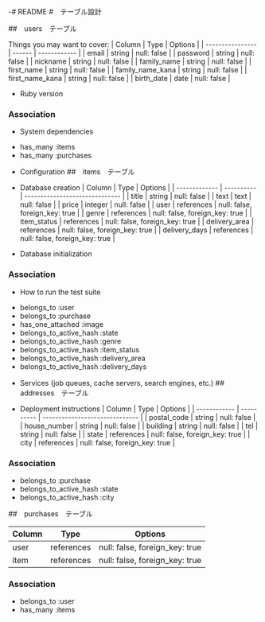 -# README
#　テーブル設計

##　users　テーブル

Things you may want to cover:
| Column           | Type   | Options      |
| ---------------- | ------ | ------------ |
| email            | string | null: false  |
| password         | string | null: false  |
| nickname         | string | null: false  |
| family_name      | string | null: false  |
| first_name       | string | null: false  |
| family_name_kana | string | null: false  |
| first_name_kana  | string | null: false  |
| birth_date       | date   | null: false  |

* Ruby version
### Association

* System dependencies
- has_many :items
- has_many :purchases

* Configuration
##　items　テーブル

* Database creation
| Column        | Type       | Options                        |
| ------------- | ---------- | ------------------------------ |
| title         | string     | null: false                    |
| text          | text       | null: false                    |
| price         | integer    | null: false                    |
| user          | references | null: false, foreign_key: true |
| genre         | references | null: false, foreign_key: true |
| item_status   | references | null: false, foreign_key: true |
| delivery_area | references | null: false, foreign_key: true |
| delivery_days | references | null: false, foreign_key: true |

* Database initialization
### Association

* How to run the test suite
- belongs_to :user
- belongs_to :purchase
- has_one_attached :image
- belongs_to_active_hash :state
- belongs_to_active_hash :genre
- belongs_to_active_hash :item_status
- belongs_to_active_hash :delivery_area
- belongs_to_active_hash :delivery_days

* Services (job queues, cache servers, search engines, etc.)
##　addresses　テーブル

* Deployment instructions
| Column       | Type       | Options                        |
| ------------ | ---------- | ------------------------------ |
| postal_code  | string     | null: false                    |
| house_number | string     | null: false                    |
| building     | string     | null: false                    |
| tel          | string     | null: false                    |
| state        | references | null: false, foreign_key: true |
| city         | references | null: false, foreign_key: true |

### Association

- belongs_to :purchase
- belongs_to_active_hash :state
- belongs_to_active_hash :city

##　purchases　テーブル

| Column       | Type       | Options                        |
| ------------ | ---------- | ------------------------------ |
| user         | references | null: false, foreign_key: true |
| item         | references | null: false, foreign_key: true |

### Association

- belongs_to :user
- has_many :items


